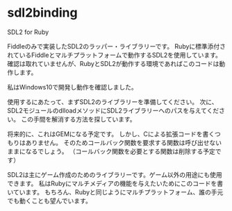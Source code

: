 # sdl2binding
SDL2 for Ruby

Fiddleのみで実装したSDL2のラッパー・ライブラリーです。
Rubyに標準添付されているFiddleとマルチプラットフォームで動作するSDL2を使用しています。
確認は取れていませんが、RubyとSDL2が動作する環境であればこのコードは動作します。

私はWindows10で開発し動作を確認しました。

使用するにあたって、まずSDL2のライブラリーを準備してください。
次に、SDL2モジュールのdlloadメソッドにSDL2ライブラリーへのパスを与えてください。
この手間を解消する方法を探しています。

将来的に、これはGEMになる予定です。
しかし、Cによる拡張コードを書くつもりはありません。
そのためコールバック関数を要求する関数は呼び出せないままになるでしょう。
（コールバック関数を必要とする関数は削除する予定です）

SDL2は主にゲーム作成のためのライブラリーです。ゲーム以外の用途にも使用できます。
私はRubyにマルチメディアの機能を与えたいためにこのコードを書いています。
もちろん、Rubyと同じようにマルチプラットフォーム、誰の手元でも動くことも望んでいます。
